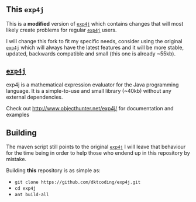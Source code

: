 This `exp4j`
----------
This is a **modified** version of [`exp4j`](https://github.com/fasseg/exp4j) which 
contains changes that will most likely create problems for regular 
[`exp4j`](https://github.com/fasseg/exp4j) users.

I will change this fork to fit my specific needs, consider using the original
[`exp4j`](https://github.com/fasseg/exp4j) which will always have the latest features 
and it will be more stable, updated, backwards compatible and small (this one is 
already ~55kb).

[`exp4j`](https://github.com/fasseg/exp4j)
-----
exp4j is a mathematical expression evaluator for the Java programming language.
It is a simple-to-use and small library (~40kb) without any external
dependencies.

Check out http://www.objecthunter.net/exp4j/ for documentation and examples

Building
--------
The maven script still points to the original [`exp4j`](https://github.com/fasseg/exp4j)
I will leave that behaviour for the time being in order to help those who endend
up in this repository by mistake.

Building **this** repository is as simple as:
- `git clone https://github.com/dktcoding/exp4j.git`
- `cd exp4j`
- `ant build-all` 
